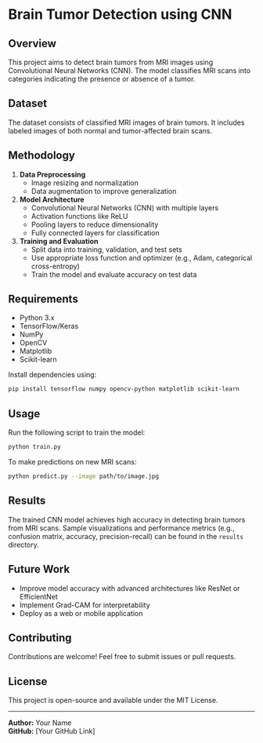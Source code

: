 # Brain Tumor Detection using CNN

## Overview
This project aims to detect brain tumors from MRI images using Convolutional Neural Networks (CNN). The model classifies MRI scans into categories indicating the presence or absence of a tumor.

## Dataset
The dataset consists of classified MRI images of brain tumors. It includes labeled images of both normal and tumor-affected brain scans.

## Methodology
1. **Data Preprocessing**
   - Image resizing and normalization
   - Data augmentation to improve generalization
2. **Model Architecture**
   - Convolutional Neural Networks (CNN) with multiple layers
   - Activation functions like ReLU
   - Pooling layers to reduce dimensionality
   - Fully connected layers for classification
3. **Training and Evaluation**
   - Split data into training, validation, and test sets
   - Use appropriate loss function and optimizer (e.g., Adam, categorical cross-entropy)
   - Train the model and evaluate accuracy on test data

## Requirements
- Python 3.x
- TensorFlow/Keras
- NumPy
- OpenCV
- Matplotlib
- Scikit-learn

Install dependencies using:
```bash
pip install tensorflow numpy opencv-python matplotlib scikit-learn
```

## Usage
Run the following script to train the model:
```bash
python train.py
```
To make predictions on new MRI scans:
```bash
python predict.py --image path/to/image.jpg
```

## Results
The trained CNN model achieves high accuracy in detecting brain tumors from MRI scans. Sample visualizations and performance metrics (e.g., confusion matrix, accuracy, precision-recall) can be found in the `results` directory.

## Future Work
- Improve model accuracy with advanced architectures like ResNet or EfficientNet
- Implement Grad-CAM for interpretability
- Deploy as a web or mobile application

## Contributing
Contributions are welcome! Feel free to submit issues or pull requests.

## License
This project is open-source and available under the MIT License.

---
**Author:** Your Name  
**GitHub:** [Your GitHub Link]
